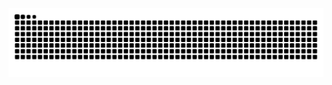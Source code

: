 <picture>
  <source media="(prefers-color-scheme: dark)" srcset="https://raw.githubusercontent.com/AleksMaifet/AleksMaifet/output/github-contribution-grid-snake-dark.svg">
  <source media="(prefers-color-scheme: light)" srcset="https://raw.githubusercontent.com/AleksMaifet/AleksMaifet/output/github-contribution-grid-snake.svg">
  <img alt="github contribution grid snake animation" src="https://raw.githubusercontent.com/AleksMaifet/AleksMaifet/output/github-contribution-grid-snake.svg">
</picture>
